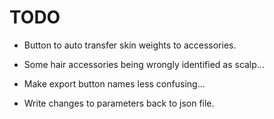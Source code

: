 # TODO
- Button to auto transfer skin weights to accessories.

- Some hair accessories being wrongly identified as scalp...

- Make export button names less confusing...
- Write changes to parameters back to json file.



